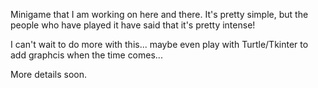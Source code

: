 Minigame that I am working on here and there.
It's pretty simple, but the people who have played it have said that it's pretty intense!

I can't wait to do more with this... maybe even play with Turtle/Tkinter to add graphcis when the time comes...

More details soon.
